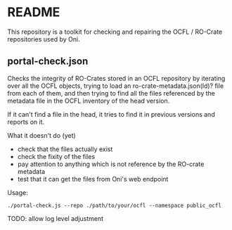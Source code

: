 README
======

This repository is a toolkit for checking and repairing the OCFL / RO-Crate repositories used by Oni.

## portal-check.json

Checks the integrity of RO-Crates stored in an OCFL repository by iterating over all the OCFL objects, trying to load an ro-crate-metadata.json(ld)? file from each of them, and then trying to find all the files referenced by the metadata file in the OCFL inventory of the head version.

If it can't find a file in the head, it tries to find it in previous versions and reports on it.

What it doesn't do (yet)

* check that the files actually exist
* check the fixity of the files
* pay attention to anything which is not reference by the RO-crate metadata
* test that it can get the files from Oni's web endpoint

Usage:

    ./portal-check.js --repo ./path/to/your/ocfl --namespace public_ocfl

TODO: allow log level adjustment
